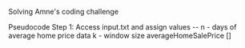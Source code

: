 Solving Amne's coding challenge

Pseudocode
Step 1: Access input.txt and assign values --
    n - days of average home price data
    k - window size
    averageHomeSalePrice []
